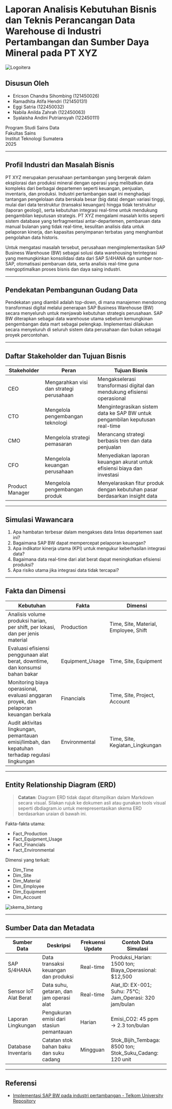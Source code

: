 # Laporan Analisis Kebutuhan Bisnis dan Teknis Perancangan Data Warehouse di Industri Pertambangan dan Sumber Daya Mineral pada PT XYZ

![Logoitera](https://github.com/user-attachments/assets/dd5bb448-e048-401e-9bf1-0265f9030ef7)


## Disusun Oleh

- Ericson Chandra Sihombing (121450026)  
- Ramadhita Atifa Hendri (121450131)  
- Eggi Satria (122450032)  
- Nabila Anilda Zahrah (122450063)  
- Syalaisha Andini Putriansyah (122450111)  

Program Studi Sains Data  
Fakultas Sains  
Institut Teknologi Sumatera  
2025

---

## Profil Industri dan Masalah Bisnis

PT XYZ merupakan perusahaan pertambangan yang bergerak dalam eksplorasi dan produksi mineral dengan operasi yang melibatkan data kompleks dari berbagai departemen seperti keuangan, penjualan, inventaris, dan produksi. Industri pertambangan saat ini menghadapi tantangan pengelolaan data berskala besar (big data) dengan variasi tinggi, mulai dari data terstruktur (transaksi keuangan) hingga tidak terstruktur (laporan geologi), serta kebutuhan integrasi real-time untuk mendukung pengambilan keputusan strategis. PT XYZ mengalami masalah kritis seperti sistem database yang terfragmentasi antar-departemen, pembaruan data manual bulanan yang tidak real-time, kesulitan analisis data untuk pelaporan kinerja, dan kapasitas penyimpanan terbatas yang menghambat pengolahan data historis. 

Untuk mengatasi masalah tersebut, perusahaan mengimplementasikan SAP Business Warehouse (BW) sebagai solusi data warehousing terintegrasi yang memungkinkan konsolidasi data dari SAP S/4HANA dan sumber non-SAP, otomatisasi pembaruan data, serta analisis real-time guna mengoptimalkan proses bisnis dan daya saing industri.

---

## Pendekatan Pembangunan Gudang Data

Pendekatan yang diambil adalah top-down, di mana manajemen mendorong transformasi digital melalui penerapan SAP Business Warehouse (BW) secara menyeluruh untuk menjawab kebutuhan strategis perusahaan. SAP BW diterapkan sebagai data warehouse utama sebelum kemungkinan pengembangan data mart sebagai pelengkap. Implementasi dilakukan secara menyeluruh di seluruh sistem data perusahaan dan bukan sebagai proyek percontohan.

---

## Daftar Stakeholder dan Tujuan Bisnis

| Stakeholder        | Peran                           | Tujuan Bisnis |
|--------------------|----------------------------------|----------------|
| CEO                | Mengarahkan visi dan strategi perusahaan | Mengakselerasi transformasi digital dan mendukung efisiensi operasional |
| CTO                | Mengelola pengembangan teknologi | Mengintegrasikan sistem data ke SAP BW untuk pengambilan keputusan real-time |
| CMO                | Mengelola strategi pemasaran     | Merancang strategi berbasis tren dan data penjualan |
| CFO                | Mengelola keuangan perusahaan    | Menyediakan laporan keuangan akurat untuk efisiensi biaya dan investasi |
| Product Manager    | Mengelola pengembangan produk    | Menyelaraskan fitur produk dengan kebutuhan pasar berdasarkan insight data |

---

## Simulasi Wawancara

1. Apa hambatan terbesar dalam mengakses data lintas departemen saat ini?  
2. Bagaimana SAP BW dapat mempercepat pelaporan keuangan?  
3. Apa indikator kinerja utama (KPI) untuk mengukur keberhasilan integrasi data?  
4. Bagaimana data real-time dari alat berat dapat meningkatkan efisiensi produksi?  
5. Apa risiko utama jika integrasi data tidak tercapai?

---

## Fakta dan Dimensi

| Kebutuhan | Fakta | Dimensi |
|-----------|-------|---------|
| Analisis volume produksi harian, per shift, per lokasi, dan per jenis material | Production | Time, Site, Material, Employee, Shift |
| Evaluasi efisiensi penggunaan alat berat, downtime, dan konsumsi bahan bakar | Equipment_Usage | Time, Site, Equipment |
| Monitoring biaya operasional, evaluasi anggaran proyek, dan pelaporan keuangan berkala | Financials | Time, Site, Project, Account |
| Audit aktivitas lingkungan, pemantauan emisi/limbah, dan kepatuhan terhadap regulasi lingkungan | Environmental | Time, Site, Kegiatan_Lingkungan |

---

## Entity Relationship Diagram (ERD)

> **Catatan**: Diagram ERD tidak dapat ditampilkan dalam Markdown secara visual. Silakan rujuk ke dokumen asli atau gunakan tools visual seperti dbdiagram.io untuk merepresentasikan skema ERD berdasarkan uraian di bawah ini.

Fakta-fakta utama:
- Fact_Production
- Fact_Equipment_Usage
- Fact_Financials
- Fact_Environmental

Dimensi yang terkait:
- Dim_Time
- Dim_Site
- Dim_Material
- Dim_Employee
- Dim_Equipment
- Dim_Account

![skema_bintang](https://github.com/user-attachments/assets/390b6de6-6eb0-4d9a-9293-1876f9eb30e9)

---

## Sumber Data dan Metadata

| Sumber Data          | Deskripsi                                | Frekuensi Update | Contoh Data Simulasi |
|----------------------|-------------------------------------------|------------------|-----------------------|
| SAP S/4HANA          | Data transaksi keuangan dan produksi      | Real-time        | Produksi_Harian: 1500 ton; Biaya_Operasional: $12,500 |
| Sensor IoT Alat Berat| Data suhu, getaran, dan jam operasi alat  | Real-time        | Alat_ID: EX-001; Suhu: 75°C; Jam_Operasi: 320 jam/bulan |
| Laporan Lingkungan   | Pengukuran emisi dari stasiun pemantauan  | Harian           | Emisi_CO2: 45 ppm → 2.3 ton/bulan |
| Database Inventaris  | Catatan stok bahan baku dan suku cadang   | Mingguan         | Stok_Bijih_Tembaga: 8500 ton; Stok_Suku_Cadang: 120 unit |

---

## Referensi

- [Implementasi SAP BW pada industri pertambangan - Telkom University Repository](https://repository.telkomuniversity.ac.id/pustaka/files/170607/jurnal_eproc/implementasi-sap-business-warehouse-sebagai-data-warehousing-pada-industri-pertambangan-pt-xyz-.pdf)
